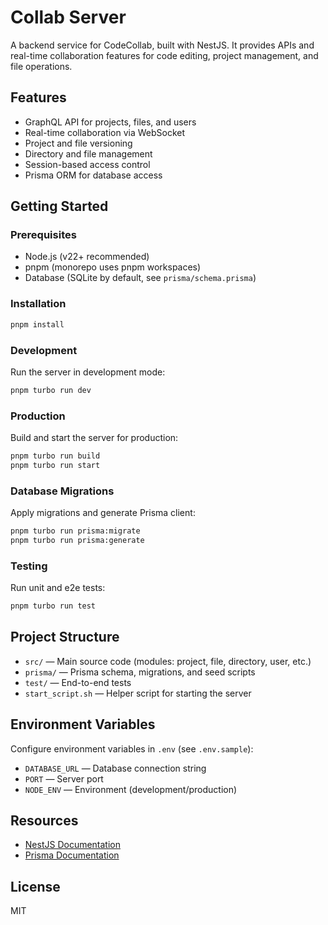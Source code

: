 # Collab Server

A backend service for CodeCollab, built with NestJS. It provides APIs and real-time collaboration features for code editing, project management, and file operations.

## Features

- GraphQL API for projects, files, and users
- Real-time collaboration via WebSocket
- Project and file versioning
- Directory and file management
- Session-based access control
- Prisma ORM for database access

## Getting Started

### Prerequisites

- Node.js (v22+ recommended)
- pnpm (monorepo uses pnpm workspaces)
- Database (SQLite by default, see `prisma/schema.prisma`)

### Installation

```bash
pnpm install
```

### Development

Run the server in development mode:

```bash
pnpm turbo run dev
```

### Production

Build and start the server for production:

```bash
pnpm turbo run build
pnpm turbo run start
```

### Database Migrations

Apply migrations and generate Prisma client:

```bash
pnpm turbo run prisma:migrate
pnpm turbo run prisma:generate
```

### Testing

Run unit and e2e tests:

```bash
pnpm turbo run test
```

## Project Structure

- `src/` — Main source code (modules: project, file, directory, user, etc.)
- `prisma/` — Prisma schema, migrations, and seed scripts
- `test/` — End-to-end tests
- `start_script.sh` — Helper script for starting the server

## Environment Variables

Configure environment variables in `.env` (see `.env.sample`):

- `DATABASE_URL` — Database connection string
- `PORT` — Server port
- `NODE_ENV` — Environment (development/production)

## Resources

- [NestJS Documentation](https://docs.nestjs.com)
- [Prisma Documentation](https://www.prisma.io/docs)

## License

MIT
